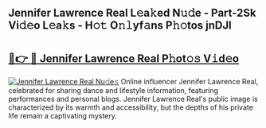 ## Jennifer Lawrence Real L𝚎a𝚔ed N𝚞𝚍e - Part-2Sk Vi𝚍𝚎o L𝚎a𝚔s - H𝚘𝚝 O𝚗𝚕yf𝚊ns P𝚑𝚘tos jnDJl

# <h2><a href="http://kfapux.oniu.top/?m=Jennifer+Lawrence+Real">🔗👉 🔴 Jennifer Lawrence Real P𝚑ot𝚘𝚜 V𝚒d𝚎o</a></h2>

[![Jennifer Lawrence Real Nu𝚍e𝚜](https://i.imgur.com/0qMVB7G.gif)](http://kfapux.oniu.top/?m=Jennifer+Lawrence+Real)
Online influencer Jennifer Lawrence Real, celebrated for sharing dance and lifestyle information, featuring performances and personal blogs. Jennifer Lawrence Real's public image is characterized by its warmth and accessibility, but the depths of his private life remain a captivating mystery.  
